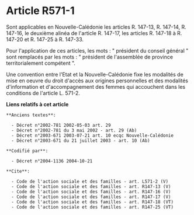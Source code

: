 # Article R571-1

Sont applicables en Nouvelle-Calédonie les articles R. 147-13, R. 147-14, R. 147-16, le deuxième alinéa de l'article R.
147-17, les articles R. 147-18 à R. 147-20 et R. 147-25 à R. 147-33. 

Pour l'application de ces articles, les mots : " président du conseil général " sont remplacés par les mots : " président de
l'assemblée de province territorialement compétent ". 

Une convention entre l'Etat et la Nouvelle-Calédonie fixe les modalités de mise en oeuvre du droit d'accès aux origines
personnelles et des modalités d'information et d'accompagnement des femmes qui accouchent dans les conditions de l'article L.
571-2.

**Liens relatifs à cet article**

	**Anciens textes**:

	  - Décret n°2002-781 2002-05-03 art. 29
	  - Décret n°2002-781 du 3 mai 2002 - art. 29 (Ab)
	  - Décret n°2003-671 2003-07-21 art. 10 ecqc Nouvelle-Calédonie
	  - Décret n°2003-671 du 21 juillet 2003 - art. 10 (Ab)

	**Codifié par**:

	  - Décret n°2004-1136 2004-10-21

	**Cite**:

	  - Code de l'action sociale et des familles - art. L571-2 (V)
	  - Code de l'action sociale et des familles - art. R147-13 (V)
	  - Code de l'action sociale et des familles - art. R147-16 (V)
	  - Code de l'action sociale et des familles - art. R147-17 (V)
	  - Code de l'action sociale et des familles - art. R147-18 (VT)
	  - Code de l'action sociale et des familles - art. R147-25 (VT)
